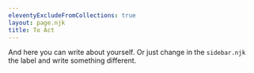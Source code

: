 ```yaml
---
eleventyExcludeFromCollections: true
layout: page.njk
title: To Act
---
```


And here you can write about yourself. Or just change in the `sidebar.njk` the label and write something different.

